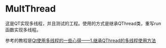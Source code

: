 # MultThread
这是QT实现多线程，并且测试的工程。使用的方式是继承QThread类，重写run函数实现多线程。

参考的教程是[Qt使用多线程的一些心得——1.继承QThread的多线程使用方法](https://blog.csdn.net/czyt1988/article/details/71194457)
